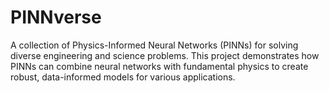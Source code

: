 # PINNverse
A collection of Physics-Informed Neural Networks (PINNs) for solving diverse engineering and science problems. This project demonstrates how PINNs can combine neural networks with fundamental physics to create robust, data-informed models for various applications.
